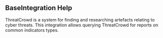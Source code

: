 ## BaseIntegration Help

ThreatCrowd is a system for finding and researching artefacts relating to cyber threats.
This integration allows querying ThreatCrowd for reports on common indicators types.